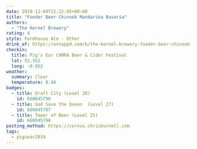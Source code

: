 ```yaml
---
date: 2019-12-04T22:22:05+00:00
title: "Foeder Beer Chinook Mandarina Bavaria"
authors:
  - "The Kernel Brewery"
rating: 4
style: Farmhouse Ale - Other
drink_of: https://untappd.com/b/the-kernel-brewery-foeder-beer-chinook-mandarina-bavaria/3435342
checkin:
  title: Pig's Ear CAMRA Beer & Cider Festival
  lat: 51.552
  long: -0.052
weather:
  summary: Clear
  temperature: 0.46
badges:
  - title: Draft City (Level 20)
    id: 600045796
  - title: God Save the Queen  (Level 27)
    id: 600045797
  - title: Tower of Beer (Level 25)
    id: 600045798
posting_method: https://corvus.chrisburnell.com
tags:
  - pigsear2019
---
```

